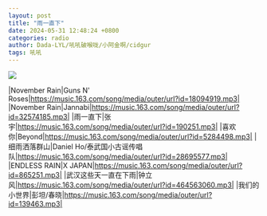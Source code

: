 ```yaml
---
layout: post
title: "雨一直下"
date: 2024-05-31 12:48:24 +0800
categories: radio
author: Dada-LYL/吼吼破喉咙/小阿金啊/cidgur
tags: 吼吼
---
```

![]({{site.baseurl}}/images/cover_20240531.jpg)

|November Rain|Guns N' Roses|https://music.163.com/song/media/outer/url?id=18094919.mp3|
|November Rain|Jannabi|https://music.163.com/song/media/outer/url?id=32574185.mp3|
|雨一直下|张宇|https://music.163.com/song/media/outer/url?id=190251.mp3|
|喜欢你|Beyond|https://music.163.com/song/media/outer/url?id=5284498.mp3|
|细雨洒落群山|Daniel Ho/泰武国小古谣传唱队|https://music.163.com/song/media/outer/url?id=28695577.mp3|
|ENDLESS RAIN|X JAPAN|https://music.163.com/song/media/outer/url?id=865251.mp3|
|武汉这些天一直在下雨|钟立风|https://music.163.com/song/media/outer/url?id=464563060.mp3|
|我们的小世界|彭坦/春晓|https://music.163.com/song/media/outer/url?id=139463.mp3|

